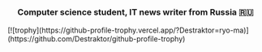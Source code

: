 <!-- <img src="header.png"> -->

<h1 align="center">
<!-- <img src="https://github.com/blackcater/blackcater/raw/main/images/Hi.gif" height="32"/></h1> -->
<h3 align="center">Computer science student, IT news writer from Russia 🇷🇺</h3>
[![trophy](https://github-profile-trophy.vercel.app/?Destraktor=ryo-ma)](https://github.com/Destraktor/github-profile-trophy)
<!---
Destraktor/Destraktor is a ✨ special ✨ repository because its `README.md` (this file) appears on your GitHub profile.
You can click the Preview link to take a look at your changes.
--->
